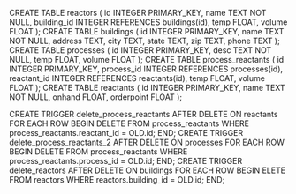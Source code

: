 ﻿CREATE TABLE reactors ( id INTEGER PRIMARY_KEY, name TEXT NOT NULL, building_id INTEGER REFERENCES buildings(id), temp FLOAT, volume FLOAT );
CREATE TABLE buildings ( id INTEGER PRIMARY_KEY, name TEXT NOT NULL, address TEXT, city TEXT, state TEXT, zip TEXT, phone TEXT );
CREATE TABLE processes ( id INTEGER PRIMARY_KEY, desc TEXT NOT NULL, temp FLOAT, volume FLOAT );
CREATE TABLE process_reactants ( id INTEGER PRIMARY_KEY, process_id INTEGER REFERENCES processes(id), reactant_id INTEGER REFERENCES reactants(id), temp FLOAT, volume FLOAT );
CREATE TABLE reactants ( id INTEGER PRIMARY_KEY, name TEXT NOT NULL, onhand FLOAT, orderpoint FLOAT );

CREATE TRIGGER delete_process_reactants AFTER DELETE ON reactants FOR EACH ROW BEGIN DELETE FROM process_reactants WHERE process_reactants.reactant_id = OLD.id; END;
CREATE TRIGGER delete_process_reactants_2 AFTER DELETE ON processes FOR EACH ROW BEGIN DELETE FROM process_reactants WHERE process_reactants.process_id = OLD.id; END;
CREATE TRIGGER delete_reactors AFTER DELETE ON buildings FOR EACH ROW BEGIN ELETE FROM reactors WHERE reactors.building_id = OLD.id; END;

